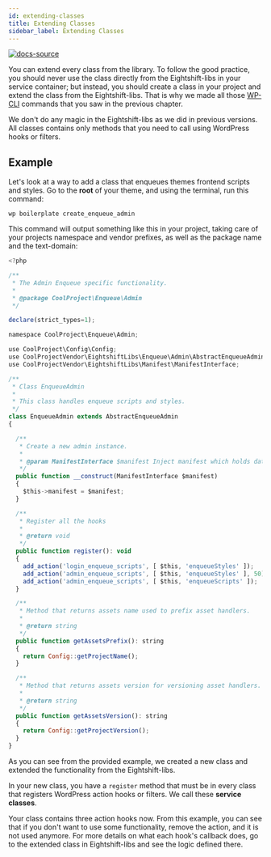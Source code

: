 ```yaml
---
id: extending-classes
title: Extending Classes
sidebar_label: Extending Classes
---
```


[![docs-source](https://img.shields.io/badge/source-eigthshift--libs-blue?style=for-the-badge&logo=php&labelColor=2a2a2a)](https://github.com/infinum/eightshift-libs)


You can extend every class from the library. To follow the good practice, you should never use the class directly from the Eightshift-libs in your service container; but instead, you should create a class in your project and extend the class from the Eightshift-libs. That is why we made all those [WP-CLI](wp-cli) commands that you saw in the previous chapter.

We don't do any magic in the Eightshift-libs as we did in previous versions. All classes contains only methods that you need to call using WordPress hooks or filters.

## Example

Let's look at a way to add a class that enqueues themes frontend scripts and styles.
Go to the **root** of your theme, and using the terminal, run this command:

`wp boilerplate create_enqueue_admin`

This command will output something like this in your project, taking care of your projects namespace and vendor prefixes, as well as the package name and the text-domain:

```js
<?php

/**
 * The Admin Enqueue specific functionality.
 *
 * @package CoolProject\Enqueue\Admin
 */

declare(strict_types=1);

namespace CoolProject\Enqueue\Admin;

use CoolProject\Config\Config;
use CoolProjectVendor\EightshiftLibs\Enqueue\Admin\AbstractEnqueueAdmin;
use CoolProjectVendor\EightshiftLibs\Manifest\ManifestInterface;

/**
 * Class EnqueueAdmin
 *
 * This class handles enqueue scripts and styles.
 */
class EnqueueAdmin extends AbstractEnqueueAdmin
{

  /**
   * Create a new admin instance.
   *
   * @param ManifestInterface $manifest Inject manifest which holds data about assets from manifest.json.
   */
  public function __construct(ManifestInterface $manifest)
  {
    $this->manifest = $manifest;
  }

  /**
   * Register all the hooks
   *
   * @return void
   */
  public function register(): void
  {
    add_action('login_enqueue_scripts', [ $this, 'enqueueStyles' ]);
    add_action('admin_enqueue_scripts', [ $this, 'enqueueStyles' ], 50);
    add_action('admin_enqueue_scripts', [ $this, 'enqueueScripts' ]);
  }

  /**
   * Method that returns assets name used to prefix asset handlers.
   *
   * @return string
   */
  public function getAssetsPrefix(): string
  {
    return Config::getProjectName();
  }

  /**
   * Method that returns assets version for versioning asset handlers.
   *
   * @return string
   */
  public function getAssetsVersion(): string
  {
    return Config::getProjectVersion();
  }
}
```

As you can see from the provided example, we created a new class and extended the functionality from the Eightshift-libs.

In your new class, you have a `register` method that must be in every class that registers WordPress action hooks or filters. We call these **service classes**.

Your class contains three action hooks now. From this example, you can see that if you don't want to use some functionality, remove the action, and it is not used anymore. For more details on what each hook's callback does, go to the extended class in Eightshift-libs and see the logic defined there.

